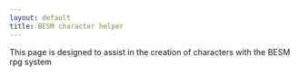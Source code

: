 ```yaml
---
layout: default
title: BESM character helper
---
```

This page is designed to assist in the creation of characters with the BESM rpg system